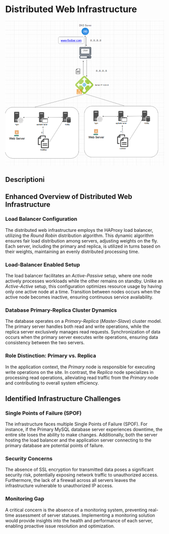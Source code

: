 # Distributed Web Infrastructure

![Image of a distributed web infrastructure](1-distributed_web_infrastructure.PNG)
## Descriptioni
## Enhanced Overview of Distributed Web Infrastructure

### Load Balancer Configuration

The distributed web infrastructure employs the HAProxy load balancer, utilizing the *Round Robin* distribution algorithm. This dynamic algorithm ensures fair load distribution among servers, adjusting weights on the fly. Each server, including the primary and replica, is utilized in turns based on their weights, maintaining an evenly distributed processing time.

### Load-Balancer Enabled Setup

The load balancer facilitates an *Active-Passive* setup, where one node actively processes workloads while the other remains on standby. Unlike an *Active-Active* setup, this configuration optimizes resource usage by having only one active node at a time. Transition between nodes occurs when the active node becomes inactive, ensuring continuous service availability.

### Database Primary-Replica Cluster Dynamics

The database operates on a *Primary-Replica* (*Master-Slave*) cluster model. The primary server handles both read and write operations, while the replica server exclusively manages read requests. Synchronization of data occurs when the primary server executes write operations, ensuring data consistency between the two servers.

### Role Distinction: Primary vs. Replica

In the application context, the *Primary* node is responsible for executing write operations on the site. In contrast, the *Replica* node specializes in processing read operations, alleviating read traffic from the *Primary* node and contributing to overall system efficiency.

## Identified Infrastructure Challenges

### Single Points of Failure (SPOF)

The infrastructure faces multiple Single Points of Failure (SPOF). For instance, if the Primary MySQL database server experiences downtime, the entire site loses the ability to make changes. Additionally, both the server hosting the load balancer and the application server connecting to the primary database are potential points of failure.

### Security Concerns

The absence of SSL encryption for transmitted data poses a significant security risk, potentially exposing network traffic to unauthorized access. Furthermore, the lack of a firewall across all servers leaves the infrastructure vulnerable to unauthorized IP access.

### Monitoring Gap

A critical concern is the absence of a monitoring system, preventing real-time assessment of server statuses. Implementing a monitoring solution would provide insights into the health and performance of each server, enabling proactive issue resolution and optimization.
